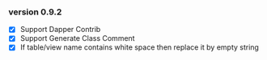 ### version 0.9.2
- [X] Support Dapper Contrib
- [X] Support Generate Class Comment
- [X] If table/view name contains white space then replace it by empty string
